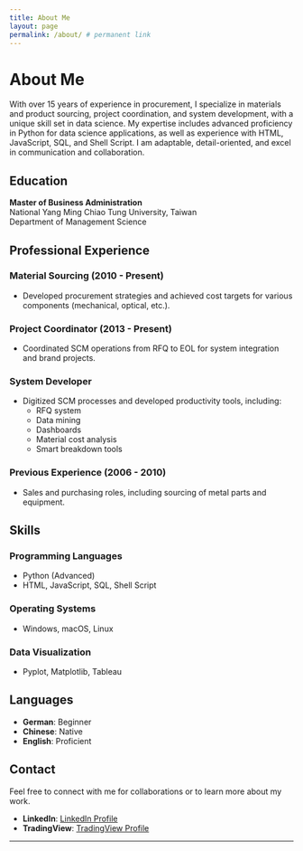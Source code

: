 ```yaml
---
title: About Me
layout: page
permalink: /about/ # permanent link
---
```


# About Me

With over 15 years of experience in procurement, I specialize in materials and product sourcing, project coordination, and system development, with a unique skill set in data science. My expertise includes advanced proficiency in Python for data science applications, as well as experience with HTML, JavaScript, SQL, and Shell Script. I am adaptable, detail-oriented, and excel in communication and collaboration.

## Education

**Master of Business Administration**  
National Yang Ming Chiao Tung University, Taiwan  
Department of Management Science

## Professional Experience

### Material Sourcing (2010 - Present)
- Developed procurement strategies and achieved cost targets for various components (mechanical, optical, etc.).

### Project Coordinator (2013 - Present)
- Coordinated SCM operations from RFQ to EOL for system integration and brand projects.

### System Developer
- Digitized SCM processes and developed productivity tools, including:
  - RFQ system
  - Data mining
  - Dashboards
  - Material cost analysis
  - Smart breakdown tools

### Previous Experience (2006 - 2010)
- Sales and purchasing roles, including sourcing of metal parts and equipment.

## Skills

### Programming Languages
- Python (Advanced)
- HTML, JavaScript, SQL, Shell Script

### Operating Systems
- Windows, macOS, Linux

### Data Visualization
- Pyplot, Matplotlib, Tableau

## Languages

- **German**: Beginner
- **Chinese**: Native
- **English**: Proficient

## Contact

Feel free to connect with me for collaborations or to learn more about my work.

- **LinkedIn**: [LinkedIn Profile](https://www.linkedin.com/in/john-wang-5bb70bb3/)
- **TradingView**: [TradingView Profile]()

---

